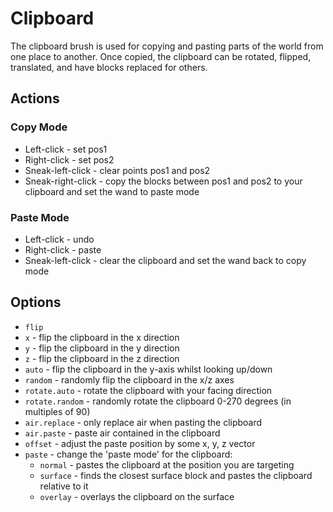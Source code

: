 # Clipboard
The clipboard brush is used for copying and pasting parts of the world from one place to another.
Once copied, the clipboard can be rotated, flipped, translated, and have blocks replaced for others.

## Actions
### Copy Mode
- Left-click - set pos1
- Right-click - set pos2
- Sneak-left-click - clear points pos1 and pos2
- Sneak-right-click - copy the blocks between pos1 and pos2 to your clipboard and set the wand to paste mode

### Paste Mode
- Left-click - undo
- Right-click - paste
- Sneak-left-click - clear the clipboard and set the wand back to copy mode

## Options
- `flip`
 - `x` - flip the clipboard in the x direction
 - `y` - flip the clipboard in the y direction
 - `z` - flip the clipboard in the z direction
 - `auto` - flip the clipboard in the y-axis whilst looking up/down
 - `random` - randomly flip the clipboard in the x/z axes
- `rotate.auto` - rotate the clipboard with your facing direction
- `rotate.random` - randomly rotate the clipboard 0-270 degrees (in multiples of 90)
- `air.replace` - only replace air when pasting the clipboard
- `air.paste` - paste air contained in the clipboard
- `offset` - adjust the paste position by some x, y, z vector
- `paste` - change the 'paste mode' for the clipboard:
  - `normal` - pastes the clipboard at the position you are targeting
  - `surface` - finds the closest surface block and pastes the clipboard relative to it
  - `overlay` - overlays the clipboard on the surface